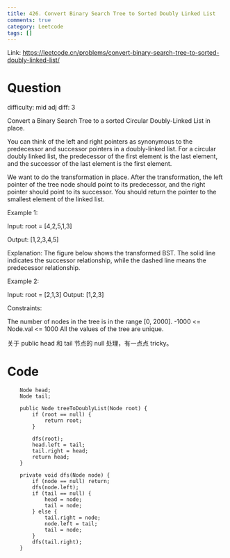 ```yaml
---
title: 426. Convert Binary Search Tree to Sorted Doubly Linked List
comments: true
category: Leetcode
tags: []
---
```


Link: https://leetcode.cn/problems/convert-binary-search-tree-to-sorted-doubly-linked-list/

# Question

difficulty: mid
adj diff: 3

Convert a Binary Search Tree to a sorted Circular Doubly-Linked List in place.

You can think of the left and right pointers as synonymous to the predecessor and successor pointers in a doubly-linked list. For a circular doubly linked list, the predecessor of the first element is the last element, and the successor of the last element is the first element.

We want to do the transformation in place. After the transformation, the left pointer of the tree node should point to its predecessor, and the right pointer should point to its successor. You should return the pointer to the smallest element of the linked list.

Example 1:

Input: root = [4,2,5,1,3]

Output: [1,2,3,4,5]

Explanation: The figure below shows the transformed BST. The solid line indicates the successor relationship, while the dashed line means the predecessor relationship.

Example 2:

Input: root = [2,1,3]
Output: [1,2,3]

Constraints:

The number of nodes in the tree is in the range [0, 2000].
-1000 <= Node.val <= 1000
All the values of the tree are unique.

关于 public head 和 tail 节点的 null 处理，有一点点 tricky。

# Code

```
    Node head;
    Node tail;

    public Node treeToDoublyList(Node root) {
        if (root == null) {
            return root;
        }

        dfs(root);
        head.left = tail;
        tail.right = head;
        return head;
    }

    private void dfs(Node node) {
        if (node == null) return;
        dfs(node.left);
        if (tail == null) {
            head = node;
            tail = node;
        } else {
            tail.right = node;
            node.left = tail;
            tail = node;
        }
        dfs(tail.right);
    }
```
